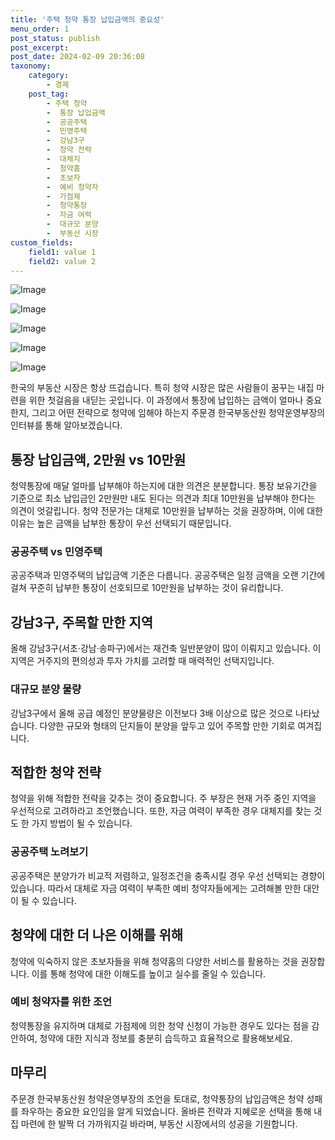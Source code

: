 ```yaml
---
title: '주택 청약 통장 납입금액의 중요성'
menu_order: 1
post_status: publish
post_excerpt: 
post_date: 2024-02-09 20:36:08
taxonomy:
    category:
        - 경제
    post_tag:
        - 주택 청약
        -  통장 납입금액
        -  공공주택
        -  민영주택
        -  강남3구
        -  청약 전략
        -  대체지
        -  청약홈
        -  초보자
        -  예비 청약자
        -  가점제
        -  청약통장
        -  자금 여력
        -  대규모 분양
        -  부동산 시장
custom_fields:
    field1: value 1
    field2: value 2
---
```


![Image](https://imgnews.pstatic.net/image/016/2024/02/09/20240208000584_0_20240209075801238.jpg?type=w647)

![Image](https://imgnews.pstatic.net/image/016/2024/02/09/20240208000585_0_20240209075801243.jpg?type=w647)

![Image](https://imgnews.pstatic.net/image/016/2024/02/09/20240208000586_0_20240209075801247.jpg?type=w647)

![Image](https://imgnews.pstatic.net/image/016/2024/02/09/20240208000587_0_20240209075801250.jpg?type=w647)

![Image](https://imgnews.pstatic.net/image/016/2024/02/09/20240111000669_0_20240209075801253.gif?type=w647)

한국의 부동산 시장은 항상 뜨겁습니다. 특히 청약 시장은 많은 사람들이 꿈꾸는 내집 마련을 위한 첫걸음을 내딛는 곳입니다. 이 과정에서 통장에 납입하는 금액이 얼마나 중요한지, 그리고 어떤 전략으로 청약에 임해야 하는지 주문경 한국부동산원 청약운영부장의 인터뷰를 통해 알아보겠습니다.
## 통장 납입금액, 2만원 vs 10만원
청약통장에 매달 얼마를 납부해야 하는지에 대한 의견은 분분합니다. 통장 보유기간을 기준으로 최소 납입금인 2만원만 내도 된다는 의견과 최대 10만원을 납부해야 한다는 의견이 엇갈립니다. 청약 전문가는 대체로 10만원을 납부하는 것을 권장하며, 이에 대한 이유는 높은 금액을 납부한 통장이 우선 선택되기 때문입니다.
### 공공주택 vs 민영주택
공공주택과 민영주택의 납입금액 기준은 다릅니다. 공공주택은 일정 금액을 오랜 기간에 걸쳐 꾸준히 납부한 통장이 선호되므로 10만원을 납부하는 것이 유리합니다.
## 강남3구, 주목할 만한 지역
올해 강남3구(서초·강남·송파구)에서는 재건축 일반분양이 많이 이뤄지고 있습니다. 이 지역은 거주지의 편의성과 투자 가치를 고려할 때 매력적인 선택지입니다.
### 대규모 분양 물량
강남3구에서 올해 공급 예정인 분양물량은 이전보다 3배 이상으로 많은 것으로 나타났습니다. 다양한 규모와 형태의 단지들이 분양을 앞두고 있어 주목할 만한 기회로 여겨집니다.
## 적합한 청약 전략
청약을 위해 적합한 전략을 갖추는 것이 중요합니다. 주 부장은 현재 거주 중인 지역을 우선적으로 고려하라고 조언했습니다. 또한, 자금 여력이 부족한 경우 대체지를 찾는 것도 한 가지 방법이 될 수 있습니다.
### 공공주택 노려보기
공공주택은 분양가가 비교적 저렴하고, 일정조건을 충족시킬 경우 우선 선택되는 경향이 있습니다. 따라서 대체로 자금 여력이 부족한 예비 청약자들에게는 고려해볼 만한 대안이 될 수 있습니다.
## 청약에 대한 더 나은 이해를 위해
청약에 익숙하지 않은 초보자들을 위해 청약홈의 다양한 서비스를 활용하는 것을 권장합니다. 이를 통해 청약에 대한 이해도를 높이고 실수를 줄일 수 있습니다.
### 예비 청약자를 위한 조언
청약통장을 유지하며 대체로 가점제에 의한 청약 신청이 가능한 경우도 있다는 점을 감안하여, 청약에 대한 지식과 정보를 충분히 습득하고 효율적으로 활용해보세요.
## 마무리
주문경 한국부동산원 청약운영부장의 조언을 토대로, 청약통장의 납입금액은 청약 성패를 좌우하는 중요한 요인임을 알게 되었습니다. 올바른 전략과 지혜로운 선택을 통해 내집 마련에 한 발짝 더 가까워지길 바라며, 부동산 시장에서의 성공을 기원합니다.
